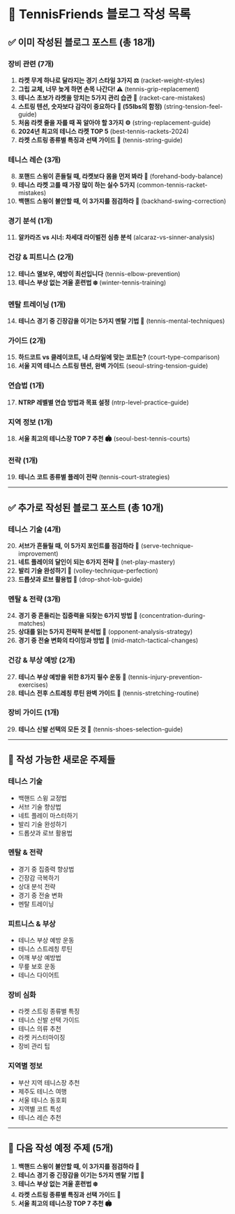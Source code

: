 # 📝 TennisFriends 블로그 작성 목록

## ✅ 이미 작성된 블로그 포스트 (총 18개)

### 장비 관련 (7개)
1. **라켓 무게 하나로 달라지는 경기 스타일 3가지 ⚖️** (racket-weight-styles)
2. **그립 교체, 너무 늦게 하면 손목 나간다! ⚠️** (tennis-grip-replacement)
3. **테니스 초보가 라켓을 망치는 5가지 관리 습관 😬** (racket-care-mistakes)
4. **스트링 텐션, 숫자보다 감각이 중요하다 🎾 (55lbs의 함정)** (string-tension-feel-guide)
5. **처음 라켓 줄을 자를 때 꼭 알아야 할 3가지 ⚙️** (string-replacement-guide)
6. **2024년 최고의 테니스 라켓 TOP 5** (best-tennis-rackets-2024)
7. **라켓 스트링 종류별 특징과 선택 가이드 🧵** (tennis-string-guide)

### 테니스 레슨 (3개)
8. **포핸드 스윙이 흔들릴 때, 라켓보다 몸을 먼저 봐라 💪** (forehand-body-balance)
9. **테니스 라켓 고를 때 가장 많이 하는 실수 5가지** (common-tennis-racket-mistakes)
10. **백핸드 스윙이 불안할 때, 이 3가지를 점검하라 🎯** (backhand-swing-correction)

### 경기 분석 (1개)
11. **알카라즈 vs 시너: 차세대 라이벌전 심층 분석** (alcaraz-vs-sinner-analysis)

### 건강 & 피트니스 (2개)
12. **테니스 엘보우, 예방이 최선입니다** (tennis-elbow-prevention)
13. **테니스 부상 없는 겨울 훈련법 ❄️** (winter-tennis-training)

### 멘탈 트레이닝 (1개)
14. **테니스 경기 중 긴장감을 이기는 5가지 멘탈 기법 🧠** (tennis-mental-techniques)

### 가이드 (2개)
15. **하드코트 vs 클레이코트, 내 스타일에 맞는 코트는?** (court-type-comparison)
16. **서울 지역 테니스 스트링 텐션, 완벽 가이드** (seoul-string-tension-guide)

### 연습법 (1개)
17. **NTRP 레벨별 연습 방법과 목표 설정** (ntrp-level-practice-guide)

### 지역 정보 (1개)
18. **서울 최고의 테니스장 TOP 7 추천 🏟️** (seoul-best-tennis-courts)

### 전략 (1개)
19. **테니스 코트 종류별 플레이 전략** (tennis-court-strategies)

---

## ✅ 추가로 작성된 블로그 포스트 (총 10개)

### 테니스 기술 (4개)
20. **서브가 흔들릴 때, 이 5가지 포인트를 점검하라 🎾** (serve-technique-improvement)
21. **네트 플레이의 달인이 되는 6가지 전략 🏓** (net-play-mastery)
22. **발리 기술 완성하기 🎯** (volley-technique-perfection)
23. **드롭샷과 로브 활용법 🎾** (drop-shot-lob-guide)

### 멘탈 & 전략 (3개)
24. **경기 중 흔들리는 집중력을 되찾는 6가지 방법 🧠** (concentration-during-matches)
25. **상대를 읽는 5가지 전략적 분석법 🎯** (opponent-analysis-strategy)
26. **경기 중 전술 변화의 타이밍과 방법 🔄** (mid-match-tactical-changes)

### 건강 & 부상 예방 (2개)
27. **테니스 부상 예방을 위한 8가지 필수 운동 💪** (tennis-injury-prevention-exercises)
28. **테니스 전후 스트레칭 루틴 완벽 가이드 🧘** (tennis-stretching-routine)

### 장비 가이드 (1개)
29. **테니스 신발 선택의 모든 것 👟** (tennis-shoes-selection-guide)

---

## 🎯 작성 가능한 새로운 주제들

### 테니스 기술
- 백핸드 스윙 교정법
- 서브 기술 향상법
- 네트 플레이 마스터하기
- 발리 기술 완성하기
- 드롭샷과 로브 활용법

### 멘탈 & 전략
- 경기 중 집중력 향상법
- 긴장감 극복하기
- 상대 분석 전략
- 경기 중 전술 변화
- 멘탈 트레이닝

### 피트니스 & 부상
- 테니스 부상 예방 운동
- 테니스 스트레칭 루틴
- 어깨 부상 예방법
- 무릎 보호 운동
- 테니스 다이어트

### 장비 심화
- 라켓 스트링 종류별 특징
- 테니스 신발 선택 가이드
- 테니스 의류 추천
- 라켓 커스터마이징
- 장비 관리 팁

### 지역별 정보
- 부산 지역 테니스장 추천
- 제주도 테니스 여행
- 서울 테니스 동호회
- 지역별 코트 특성
- 테니스 레슨 추천

---

## 📅 다음 작성 예정 주제 (5개)

1. **백핸드 스윙이 불안할 때, 이 3가지를 점검하라 🎯**
2. **테니스 경기 중 긴장감을 이기는 5가지 멘탈 기법 🧠**
3. **테니스 부상 없는 겨울 훈련법 ❄️**
4. **라켓 스트링 종류별 특징과 선택 가이드 🧵**
5. **서울 최고의 테니스장 TOP 7 추천 🏟️**
